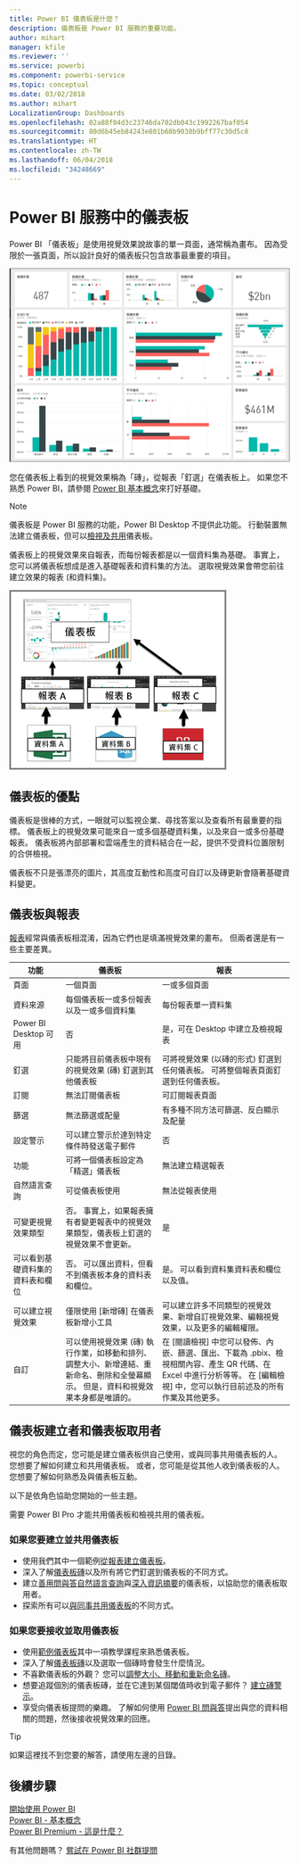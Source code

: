 ```yaml
---
title: Power BI 儀表板是什麼？
description: 儀表板是 Power BI 服務的重要功能。
author: mihart
manager: kfile
ms.reviewer: ''
ms.service: powerbi
ms.component: powerbi-service
ms.topic: conceptual
ms.date: 03/02/2018
ms.author: mihart
LocalizationGroup: Dashboards
ms.openlocfilehash: 02a88f04d3c23746da702db043c1992267baf054
ms.sourcegitcommit: 80d6b45eb84243e801b60b9038b9bff77c30d5c8
ms.translationtype: HT
ms.contentlocale: zh-TW
ms.lasthandoff: 06/04/2018
ms.locfileid: "34248669"
---
```

# <a name="dashboards-in-power-bi-service"></a>Power BI 服務中的儀表板

Power BI 「儀表板」是使用視覺效果說故事的單一頁面，通常稱為畫布。 因為受限於一張頁面，所以設計良好的儀表板只包含故事最重要的項目。

![儀表板](media/service-dashboards/power-bi-dashboard2.png)

您在儀表板上看到的視覺效果稱為「磚」，從報表「釘選」在儀表板上。 如果您不熟悉 Power BI，請參閱 [Power BI 基本概念](service-basic-concepts.md)來打好基礎。

> [!NOTE]
> 儀表板是 Power BI 服務的功能，Power BI Desktop 不提供此功能。 行動裝置無法建立儀表板，但可以[檢視及共用](mobile-apps-view-dashboard.md)儀表板。
> 
> 

儀表板上的視覺效果來自報表，而每份報表都是以一個資料集為基礎。 事實上，您可以將儀表板想成是進入基礎報表和資料集的方法。 選取視覺效果會帶您前往建立效果的報表 (和資料集)。

![顯示儀表板、報表、資料集之間關聯性的圖表](media/service-dashboards/power-bi-diagram.png)

## <a name="advantages-of-dashboards"></a>儀表板的優點
儀表板是很棒的方式，一眼就可以監視企業、尋找答案以及查看所有最重要的指標。 儀表板上的視覺效果可能來自一或多個基礎資料集，以及來自一或多份基礎報表。 儀表板將內部部署和雲端產生的資料結合在一起，提供不受資料位置限制的合併檢視。

儀表板不只是張漂亮的圖片，其高度互動性和高度可自訂以及磚更新會隨著基礎資料變更。

## <a name="dashboards-versus-reports"></a>儀表板與報表
[報表](service-reports.md)經常與儀表板相混淆，因為它們也是填滿視覺效果的畫布。 但兩者還是有一些主要差異。

| **功能** | **儀表板** | **報表** |
| --- | --- | --- |
| 頁面 |一個頁面 |一或多個頁面 |
| 資料來源 |每個儀表板一或多份報表以及一或多個資料集 |每份報表單一資料集 |
| Power BI Desktop 可用 |否 |是，可在 Desktop 中建立及檢視報表 |
| 釘選 |只能將目前儀表板中現有的視覺效果 (磚) 釘選到其他儀表板 |可將視覺效果 (以磚的形式) 釘選到任何儀表板。 可將整個報表頁面釘選到任何儀表板。 |
| 訂閱 |無法訂閱儀表板 |可訂閱報表頁面 |
| 篩選 |無法篩選或配量 |有多種不同方法可篩選、反白顯示及配量 |
| 設定警示 |可以建立警示於達到特定條件時發送電子郵件 |否 |
| 功能 |可將一個儀表板設定為「精選」儀表板 |無法建立精選報表 |
| 自然語言查詢 |可從儀表板使用 |無法從報表使用 |
| 可變更視覺效果類型 |否。 事實上，如果報表擁有者變更報表中的視覺效果類型，儀表板上釘選的視覺效果不會更新。 |是 |
| 可以看到基礎資料集的資料表和欄位 |否。 可以匯出資料，但看不到儀表板本身的資料表和欄位。 |是。 可以看到資料集資料表和欄位以及值。 |
| 可以建立視覺效果 |僅限使用 [新增磚] 在儀表板新增小工具 |可以建立許多不同類型的視覺效果、新增自訂視覺效果、編輯視覺效果，以及更多的編輯權限。 |
| 自訂 |可以使用視覺效果 (磚) 執行作業，如移動和排列、調整大小、新增連結、重新命名、刪除和全螢幕顯示。 但是，資料和視覺效果本身都是唯讀的。 |在 [閱讀檢視] 中您可以發佈、內嵌、篩選、匯出、下載為 .pbix、檢視相關內容、產生 QR 代碼、在 Excel 中進行分析等等。  在 [編輯檢視] 中，您可以執行目前述及的所有作業及其他更多。 |

## <a name="dashboard-creators-and-dashboard-consumers"></a>儀表板建立者和儀表板取用者
視您的角色而定，您可能是建立儀表板供自己使用，或與同事共用儀表板的人。 您想要了解如何建立和共用儀表板。 或者，您可能是從其他人收到儀表板的人。 您想要了解如何熟悉及與儀表板互動。

以下是依角色協助您開始的一些主題。

需要 Power BI Pro 才能共用儀表板和檢視共用的儀表板。

### <a name="if-you-will-be-creating-and-sharing-dashboards"></a>如果您要建立並共用儀表板
* 使用我們其中一個範例[從報表建立儀表板](service-dashboard-create.md)。
* 深入了解[儀表板磚](service-dashboard-tiles.md)以及所有將它們釘選到儀表板的不同方式。
* 建立[善用問與答自然語言查詢](service-prepare-data-for-q-and-a.md)與[深入資訊摘要](service-insights-optimize.md)的儀表板，以協助您的儀表板取用者。
* 探索所有可以[與同事共用儀表板](service-how-to-collaborate-distribute-dashboards-reports.md)的不同方式。

### <a name="if-you-will-be-receiving-and-consuming-dashboards"></a>如果您要接收並取用儀表板
* 使用[範例儀表板](sample-tutorial-connect-to-the-samples.md)其中一項教學課程來熟悉儀表板。
* 深入了解[儀表板磚](service-dashboard-tiles.md)以及選取一個磚時會發生什麼情況。
* 不喜歡儀表板的外觀？  您可以[調整大小、移動和重新命名磚](service-dashboard-edit-tile.md)。
* 想要追蹤個別的儀表板磚，並在它達到某個閾值時收到電子郵件？ [建立磚警示](service-set-data-alerts.md)。
* 享受向儀表板提問的樂趣。 了解如何使用 [Power BI 問與答](power-bi-tutorial-q-and-a.md)提出與您的資料相關的問題，然後接收視覺效果的回應。

> [!TIP]
> 如果這裡找不到您要的解答，請使用左邊的目錄。
> 
> 

## <a name="next-steps"></a>後續步驟
[開始使用 Power BI](service-get-started.md)  
[Power BI - 基本概念](service-basic-concepts.md)  
[Power BI Premium - 這是什麼？](service-premium.md)  

有其他問題嗎？ [嘗試在 Power BI 社群提問](http://community.powerbi.com/)

